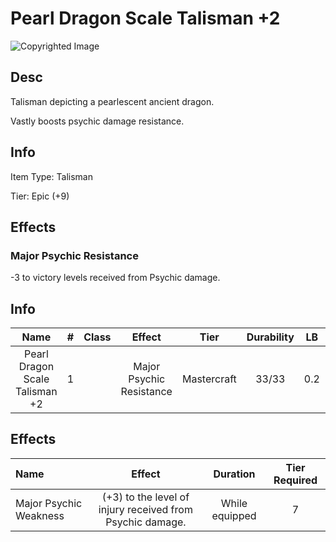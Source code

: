 # Pearl Dragon Scale Talisman +2

![Copyrighted Image](PearlDragonScaleTalisman+2.png)

## Desc

Talisman depicting a pearlescent ancient dragon.

Vastly boosts psychic damage resistance.

## Info

Item Type: Talisman

Tier: Epic (+9)

## Effects

### Major Psychic Resistance

-3 to victory levels received from Psychic damage.

## Info

| Name | # | Class | Effect | Tier | Durability | LB | Value |
| :--: | :-: | :---: | :----: | :--: | :--------: | :-: | :---: |
| Pearl Dragon Scale Talisman +2 | 1 |  | Major Psychic Resistance | Mastercraft | 33/33 | 0.2 | ? |

## Effects

| Name | Effect | Duration | Tier Required |
| :--- | :----: | :------: | :-----------: |
| Major Psychic Weakness | (+3) to the level of injury received from Psychic damage. | While equipped | 7 |

